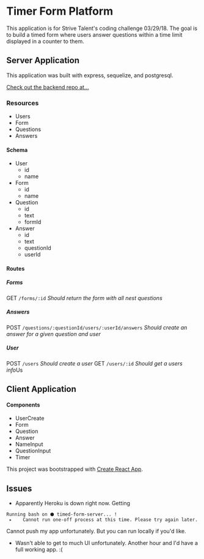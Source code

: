 # Timer Form Platform

This application is for Strive Talent's coding challenge 03/29/18.  The goal is to build a timed form where users answer questions within a time limit displayed in a counter to them.



## Server Application

This application was built with express, sequelize, and postgresql.

[Check out the backend repo at...](https://github.com/tlambrou/timed-form-server)

### Resources

- Users
- Form
- Questions
- Answers

#### Schema

- User 
	- id
	- name
- Form
	- id
	- name
- Question
	- id
	- text
	- formId
- Answer
	- id	
	- text
	- questionId
	- userId

#### Routes

##### Forms
GET `/forms/:id`
*Should return the form with all nest questions*

##### Answers
POST `/questions/:questionId/users/:userId/answers`
*Should create an answer for a given question and user*

##### User
POST `/users`
*Should create a user*
GET `/users/:id`
*Should get a users info*Us

## Client Application

#### Components
- UserCreate
- Form
- Question
- Answer
- NameInput
- QuestionInput
- Timer

This project was bootstrapped with [Create React App](https://github.com/facebookincubator/create-react-app).

## Issues
- Apparently Heroku is down right now.  Getting 
```
Running bash on ⬢ timed-form-server... !
 ▸    Cannot run one-off process at this time. Please try again later.
 ```
 Cannot push my app unfortunately. But you can run locally if you'd like.
 
- Wasn't able to get to much UI unfortunately.  Another hour and I'd have  a full working app. :(